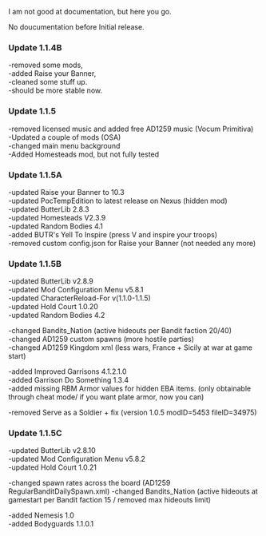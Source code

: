 I am not good at documentation, but here you go.

No doucumentation before Initial release.

### Update 1.1.4B   
-removed some mods,    
-added Raise your Banner,    
-cleaned some stuff up.   
-should be more stable now.   

###  Update 1.1.5   
-removed licensed music and added free AD1259 music (Vocum Primitiva)  
-Updated a couple of mods (OSA)   
-changed main menu background    
-Added Homesteads mod, but not fully tested    

###  Update 1.1.5A   
-updated Raise your Banner to 10.3   
-updated PocTempEdition to latest release on Nexus (hidden mod)   
-updated ButterLib 2.8.3    
-updated Homesteads V2.3.9  
-updated Random Bodies 4.1    
-added BUTR's Yell To Inspire (press V and inspire your troops)   
-removed custom config.json for Raise your Banner (not needed any more)

###  Update 1.1.5B    
-updated ButterLib v2.8.9    
-updated Mod Configuration Menu v5.8.1   
-updated CharacterReload-For v(1.1.0-1.1.5)   
-updated Hold Court 1.0.20   
-updated Random Bodies 4.2    
   
-changed Bandits_Nation (active hideouts per Bandit faction 20/40)     
-changed AD1259 custom spawns (more hostile parties)      
-changed AD1259 Kingdom xml (less wars, France + Sicily at war at game start)   

-added Improved Garrisons 4.1.2.1.0     
-added Garrison Do Something 1.3.4     
-added missing RBM Armor values for hidden EBA items. (only obtainable through cheat mode/ if you want plate armor, now you can)          

-removed Serve as a Soldier + fix (version 1.0.5 modID=5453 fileID=34975)  

### Update 1.1.5C   
-updated ButterLib v2.8.10      
-updated Mod Configuration Menu v5.8.2   
-updated Hold Court 1.0.21   

-changed spawn rates across the board (AD1259 RegularBanditDailySpawn.xml)
-changed Bandits_Nation (active hideouts at gamestart per Bandit faction 15 / removed max hideouts limit) 

-added Nemesis 1.0  
-added Bodyguards 1.1.0.1   

